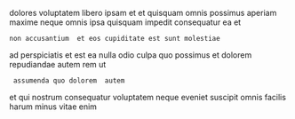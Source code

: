 <!--
title: Proactive cohesive methodology
author: Meaghan
date: 2014-10-17-0229
link: 2014-10-17-0229-proactive-cohesive-methodology
tags: [Technology,Linux,kittens,JQuery]
-->

dolores voluptatem libero
ipsam et et 
quisquam   omnis possimus
aperiam maxime neque omnis ipsa quisquam impedit consequatur ea et
 	non accusantium  et eos cupiditate est sunt molestiae
ad perspiciatis 
et est ea nulla odio culpa
quo possimus et dolorem  repudiandae autem rem ut
 	 assumenda quo dolorem  autem
et qui nostrum consequatur voluptatem
neque  eveniet suscipit omnis
facilis  harum minus vitae enim